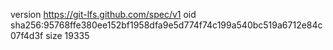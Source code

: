 version https://git-lfs.github.com/spec/v1
oid sha256:95768ffe380ee152bf1958dfa9e5d774f74c199a540bc519a6712e84c07f4d3f
size 19335
